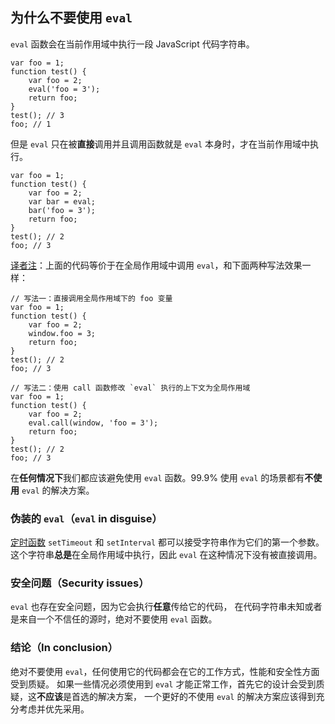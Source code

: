 ﻿## 为什么不要使用 `eval`

`eval` 函数会在当前作用域中执行一段 JavaScript 代码字符串。

    var foo = 1;
    function test() {
        var foo = 2;
        eval('foo = 3');
        return foo;
    }
    test(); // 3
    foo; // 1

但是 `eval` 只在被**直接**调用并且调用函数就是 `eval` 本身时，才在当前作用域中执行。

    var foo = 1;
    function test() {
        var foo = 2;
        var bar = eval;
        bar('foo = 3');
        return foo;
    }
    test(); // 2
    foo; // 3

[译者注][30]：上面的代码等价于在全局作用域中调用 `eval`，和下面两种写法效果一样：

	// 写法一：直接调用全局作用域下的 foo 变量
	var foo = 1;
    function test() {
        var foo = 2;
        window.foo = 3;
        return foo;
    }
    test(); // 2
    foo; // 3
	
	// 写法二：使用 call 函数修改 `eval` 执行的上下文为全局作用域
	var foo = 1;
    function test() {
        var foo = 2;
        eval.call(window, 'foo = 3');
        return foo;
    }
    test(); // 2
    foo; // 3

在**任何情况下**我们都应该避免使用 `eval` 函数。99.9% 使用 `eval` 的场景都有**不使用** `eval` 的解决方案。
    
### 伪装的 `eval`（`eval` in disguise）

[定时函数](#other.timeouts) `setTimeout` 和 `setInterval` 都可以接受字符串作为它们的第一个参数。
这个字符串**总是**在全局作用域中执行，因此 `eval` 在这种情况下没有被直接调用。


### 安全问题（Security issues）

`eval` 也存在安全问题，因为它会执行**任意**传给它的代码，
在代码字符串未知或者是来自一个不信任的源时，绝对不要使用 `eval` 函数。

### 结论（In conclusion）

绝对不要使用 `eval`，任何使用它的代码都会在它的工作方式，性能和安全性方面受到质疑。
如果一些情况必须使用到 `eval` 才能正常工作，首先它的设计会受到质疑，这**不应该**是首选的解决方案，
一个更好的不使用 `eval` 的解决方案应该得到充分考虑并优先采用。


[30]: http://cnblogs.com/sanshi/
